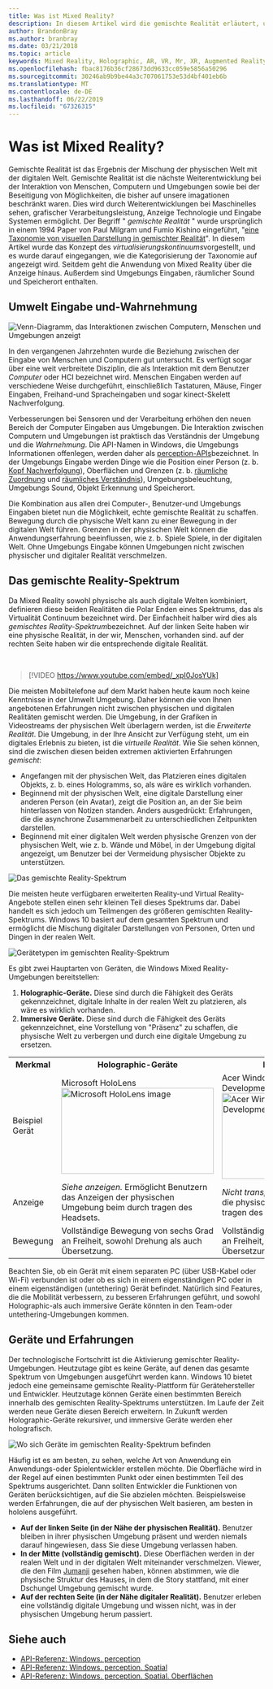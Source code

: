 ```yaml
---
title: Was ist Mixed Reality?
description: In diesem Artikel wird die gemischte Realität erläutert, und es wird veranschaulicht, wo einfache AR-und VR-Geräte sowie Windows Mixed Reality-Geräte wie Microsoft hololens und Windows Mixed Reality-immersive Headsets entlang des gemischten Reality-Spektrums sitzen.
author: BrandonBray
ms.author: branbray
ms.date: 03/21/2018
ms.topic: article
keywords: Mixed Reality, Holographic, AR, VR, Mr, XR, Augmented Reality, Virtual Reality, Erläuterung
ms.openlocfilehash: fbac8176b36cf28673dd9633cc059e5856a50296
ms.sourcegitcommit: 30246ab9b9be44a3c707061753e53d4bf401eb6b
ms.translationtype: MT
ms.contentlocale: de-DE
ms.lasthandoff: 06/22/2019
ms.locfileid: "67326315"
---
```

# <a name="what-is-mixed-reality"></a>Was ist Mixed Reality?

Gemischte Realität ist das Ergebnis der Mischung der physischen Welt mit der digitalen Welt. Gemischte Realität ist die nächste Weiterentwicklung bei der Interaktion von Menschen, Computern und Umgebungen sowie bei der Beseitigung von Möglichkeiten, die bisher auf unsere imagationen beschränkt waren. Dies wird durch Weiterentwicklungen bei Maschinelles sehen, grafischer Verarbeitungsleistung, Anzeige Technologie und Eingabe Systemen ermöglicht. Der Begriff " *gemischte Realität* " wurde ursprünglich in einem 1994 Paper von Paul Milgram und Fumio Kishino eingeführt, "[eine Taxonomie von visuellen Darstellung in gemischter Realität](http://etclab.mie.utoronto.ca/people/paul_dir/IEICE94/ieice.html)". In diesem Artikel wurde das Konzept des *virtualisierungskontinuums*vorgestellt, und es wurde darauf eingegangen, wie die Kategorisierung der Taxonomie auf angezeigt wird. Seitdem geht die Anwendung von Mixed Reality über die Anzeige hinaus. Außerdem sind Umgebungs Eingaben, räumlicher Sound und Speicherort enthalten.

## <a name="environmental-input-and-perception"></a>Umwelt Eingabe und-Wahrnehmung

![Venn-Diagramm, das Interaktionen zwischen Computern, Menschen und Umgebungen anzeigt](images/mixed-reality-venn-diagram-300px.png)<br> 

In den vergangenen Jahrzehnten wurde die Beziehung zwischen der Eingabe von Menschen und Computern gut untersucht. Es verfügt sogar über eine weit verbreitete Disziplin, die als Interaktion mit dem Benutzer *Computer* oder HCI bezeichnet wird. Menschen Eingaben werden auf verschiedene Weise durchgeführt, einschließlich Tastaturen, Mäuse, Finger Eingaben, Freihand-und Spracheingaben und sogar kinect-Skelett Nachverfolgung.

Verbesserungen bei Sensoren und der Verarbeitung erhöhen den neuen Bereich der Computer Eingaben aus Umgebungen. Die Interaktion zwischen Computern und Umgebungen ist praktisch das Verständnis der Umgebung und die *Wahrnehmung*. Die API-Namen in Windows, die Umgebungs Informationen offenlegen, werden daher als [perception-APIs](https://docs.microsoft.com/uwp/api/Windows.Perception)bezeichnet. In der Umgebungs Eingabe werden Dinge wie die Position einer Person (z. b. [Kopf Nachverfolgung](coordinate-systems.md)), Oberflächen und Grenzen (z. b. [räumliche Zuordnung](spatial-mapping.md) und [räumliches Verständnis](case-study-expanding-the-spatial-mapping-capabilities-of-hololens.md)), Umgebungsbeleuchtung, Umgebungs Sound, Objekt Erkennung und Speicherort.

Die Kombination aus allen drei Computer-, Benutzer-und Umgebungs Eingaben bietet nun die Möglichkeit, echte gemischte Realität zu schaffen. Bewegung durch die physische Welt kann zu einer Bewegung in der digitalen Welt führen. Grenzen in der physischen Welt können die Anwendungserfahrung beeinflussen, wie z. b. Spiele Spiele, in der digitalen Welt. Ohne Umgebungs Eingabe können Umgebungen nicht zwischen physischer und digitaler Realität verschmelzen.

## <a name="the-mixed-reality-spectrum"></a>Das gemischte Reality-Spektrum

Da Mixed Reality sowohl physische als auch digitale Welten kombiniert, definieren diese beiden Realitäten die Polar Enden eines Spektrums, das als Virtualität Continuum bezeichnet wird. Der Einfachheit halber wird dies als *gemischtes Reality-Spektrum*bezeichnet. Auf der linken Seite haben wir eine physische Realität, in der wir, Menschen, vorhanden sind. auf der rechten Seite haben wir die entsprechende digitale Realität.

<br>

>[!VIDEO https://www.youtube.com/embed/_xpI0JosYUk]

Die meisten Mobiltelefone auf dem Markt haben heute kaum noch keine Kenntnisse in der Umwelt Umgebung. Daher können die von Ihnen angebotenen Erfahrungen nicht zwischen physischen und digitalen Realitäten gemischt werden. Die Umgebung, in der Grafiken in Videostreams der physischen Welt überlagern werden, ist die *Erweiterte Realität*. Die Umgebung, in der Ihre Ansicht zur Verfügung steht, um ein digitales Erlebnis zu bieten, ist die *virtuelle Realität*. Wie Sie sehen können, sind die zwischen diesen beiden extremen aktivierten Erfahrungen *gemischt*:
* Angefangen mit der physischen Welt, das Platzieren eines digitalen Objekts, z. b. eines Hologramms, so, als wäre es wirklich vorhanden.
* Beginnend mit der physischen Welt, eine digitale Darstellung einer anderen Person (ein Avatar), zeigt die Position an, an der Sie beim hinterlassen von Notizen standen. Anders ausgedrückt: Erfahrungen, die die asynchrone Zusammenarbeit zu unterschiedlichen Zeitpunkten darstellen.
* Beginnend mit einer digitalen Welt werden physische Grenzen von der physischen Welt, wie z. b. Wände und Möbel, in der Umgebung digital angezeigt, um Benutzer bei der Vermeidung physischer Objekte zu unterstützen.

![Das gemischte Reality-Spektrum](images/mixed-reality-spectrum-550px.png)

Die meisten heute verfügbaren erweiterten Reality-und Virtual Reality-Angebote stellen einen sehr kleinen Teil dieses Spektrums dar. Dabei handelt es sich jedoch um Teilmengen des größeren gemischten Reality-Spektrums. Windows 10 basiert auf dem gesamten Spektrum und ermöglicht die Mischung digitaler Darstellungen von Personen, Orten und Dingen in der realen Welt.

![Gerätetypen im gemischten Reality-Spektrum](images/mixed-reality-spectrum-device-types-550px.png)

Es gibt zwei Hauptarten von Geräten, die Windows Mixed Reality-Umgebungen bereitstellen:
1. **Holographic-Geräte.** Diese sind durch die Fähigkeit des Geräts gekennzeichnet, digitale Inhalte in der realen Welt zu platzieren, als wäre es wirklich vorhanden.
2. **Immersive Geräte.** Diese sind durch die Fähigkeit des Geräts gekennzeichnet, eine Vorstellung von "Präsenz" zu schaffen, die physische Welt zu verbergen und durch eine digitale Umgebung zu ersetzen.

<table>
<tr>
<th width="20%"> Merkmal</th><th width="40%"> Holographic-Geräte</th><th width="40%"> Immersive Geräte</th>
</tr><tr>
<td> Beispiel Gerät</td><td> Microsoft HoloLens<br /> <img alt="Microsoft HoloLens image" width="300" height="169" src="images/mshololens-hero1-whitbg-rgb-300px.png" /></td><td> Acer Windows Mixed Reality Development Edition<br /> <img alt="Acer Windows Mixed Reality Development Edition image" width="300" height="169" src="images/acer-windows-mixed-reality-development-edition-headset-300px.jpg" /></td>
</tr><tr>
<td> Anzeige</td><td> <i>Siehe anzeigen.</i> Ermöglicht Benutzern das Anzeigen der physischen Umgebung beim durch tragen des Headsets.</td><td> <i>Nicht transparente Anzeige.</i> Blockiert die physische Umgebung beim durch tragen des Headsets.</td>
</tr><tr>
<td> Bewegung</td><td> Vollständige Bewegung von sechs Grad an Freiheit, sowohl Drehung als auch Übersetzung.</td><td> Vollständige Bewegung von sechs Grad an Freiheit, sowohl Drehung als auch Übersetzung.</td>
</tr>
</table>

Beachten Sie, ob ein Gerät mit einem separaten PC (über USB-Kabel oder Wi-Fi) verbunden ist oder ob es sich in einem eigenständigen PC oder in einem eigenständigen (untethering) Gerät befindet. Natürlich sind Features, die die Mobilität verbessern, zu besseren Erfahrungen geführt, und sowohl Holographic-als auch immersive Geräte könnten in den Team-oder untethering-Umgebungen kommen.

## <a name="devices-and-experiences"></a>Geräte und Erfahrungen

Der technologische Fortschritt ist die Aktivierung gemischter Reality-Umgebungen. Heutzutage gibt es keine Geräte, auf denen das gesamte Spektrum von Umgebungen ausgeführt werden kann. Windows 10 bietet jedoch eine gemeinsame gemischte Reality-Plattform für Gerätehersteller und Entwickler. Heutzutage können Geräte einen bestimmten Bereich innerhalb des gemischten Reality-Spektrums unterstützen. Im Laufe der Zeit werden neue Geräte diesen Bereich erweitern. In Zukunft werden Holographic-Geräte rekursiver, und immersive Geräte werden eher holografisch.

![Wo sich Geräte im gemischten Reality-Spektrum befinden](images/mixed-reality-spectrum-device-placement-550px.png)

Häufig ist es am besten, zu sehen, welche Art von Anwendung ein Anwendungs-oder Spielentwickler erstellen möchte. Die Oberfläche wird in der Regel auf einen bestimmten Punkt oder einen bestimmten Teil des Spektrums ausgerichtet. Dann sollten Entwickler die Funktionen von Geräten berücksichtigen, auf die Sie abzielen möchten. Beispielsweise werden Erfahrungen, die auf der physischen Welt basieren, am besten in hololens ausgeführt.
* **Auf der linken Seite (in der Nähe der physischen Realität).** Benutzer bleiben in ihrer physischen Umgebung präsent und werden niemals darauf hingewiesen, dass Sie diese Umgebung verlassen haben.
* **In der Mitte (vollständig gemischt).** Diese Oberflächen werden in der realen Welt und in der digitalen Welt miteinander verschmelzen. Viewer, die den Film [Jumanji](https://en.wikipedia.org/wiki/Jumanji) gesehen haben, können abstimmen, wie die physische Struktur des Hauses, in dem die Story stattfand, mit einer Dschungel Umgebung gemischt wurde.
* **Auf der rechten Seite (in der Nähe digitaler Realität).** Benutzer erleben eine vollständig digitale Umgebung und wissen nicht, was in der physischen Umgebung herum passiert.


## <a name="see-also"></a>Siehe auch
* [API-Referenz: Windows. perception](https://docs.microsoft.com/uwp/api/Windows.Perception)
* [API-Referenz: Windows. perception. Spatial](https://docs.microsoft.com/uwp/api/Windows.Perception.Spatial)
* [API-Referenz: Windows. perception. Spatial. Oberflächen](https://docs.microsoft.com/uwp/api/Windows.Perception.Spatial.Surfaces)
